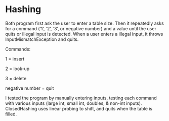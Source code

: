 # Hashing
Both program first ask the user to enter a table size. Then it repeatedly asks for a command (‘1’, ‘2’, ‘3’, or negative number) and a value until the user quits or illegal input is detected. When a user enters a illegal input, it throws InputMismatchException and quits.

Commands:

1 = insert

2 = look-up

3 = delete

negative number = quit

I tested the program by manually entering inputs, testing each command with various inputs (large int, small int, doubles, & non-int inputs).
ClosedHashing uses linear probing to shift, and quits when the table is filled.
